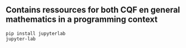 ## Contains ressources for both CQF en general mathematics in a programming context
<code>pip install jupyterlab</code> </br>
<code>jupyter-lab</code>
